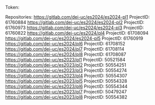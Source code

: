 Token: 

Repositories:
https://gitlab.com/dei-uc/es2024/es2024-pl1
ProjectID: 61760884
https://gitlab.com/dei-uc/es2024/es2024-pl2
ProjectID: 61760973
https://gitlab.com/dei-uc/es2024/es2024-pl3
ProjectID: 61760822
https://gitlab.com/dei-uc/es2024/pl4
ProjectID: 61708094
https://gitlab.com/dei-uc/es2024/es2024-pl5
ProjectID: 61760919
https://gitlab.com/dei-uc/es2024/pl6
ProjectID: 61708152
https://gitlab.com/dei-uc/es2024/pl7
ProjectID: 61708114
https://gitlab.com/dei-uc/es2024/pl8
ProjectID: 61708087
https://gitlab.com/dei-uc/es2023/pl1
ProjectID: 50521584
https://gitlab.com/dei-uc/es2023/pl2
ProjectID: 50554251
https://gitlab.com/dei-uc/es2023/pl3
ProjectID: 50554274
https://gitlab.com/dei-uc/es2023/pl4
ProjectID: 50554307
https://gitlab.com/dei-uc/es2023/pl5
ProjectID: 50554328
https://gitlab.com/dei-uc/es2023/pl6
ProjectID: 50554344
https://gitlab.com/dei-uc/es2023/pl7
ProjectID: 50479247
https://gitlab.com/dei-uc/es2023/pl8
ProjectID: 50554382
